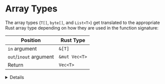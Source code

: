 # Array Types

The array types (`T[]`, `byte[]`, and `List<T>`) get translated to the
appropriate Rust array type depending on how they are used in the function
signature:

| Position               | Rust Type     |
| ---------------------- | ------------- |
| `in` argument          | `&[T]`        |
| `out`/`inout` argument | `&mut Vec<T>` |
| Return                 | `Vec<T>`      |

<details>

- In Android 13 or higher, fixed-size arrays are supported, i.e. `T[N]` becomes
  `[T; N]`. Fixed-size arrays can have multiple dimensions (e.g. `int[3][4]`).
  In the Java backend, fixed-size arrays are represented as array types.
- Arrays in parcelable fields always get translated to `Vec<T>`.

</details>
